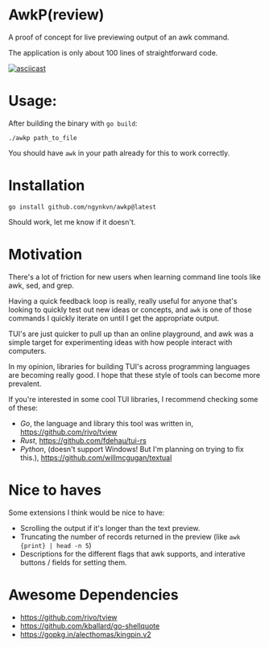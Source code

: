 # AwkP(review)

A proof of concept for live previewing output of an awk command.

The application is only about 100 lines of straightforward code.

[![asciicast](https://asciinema.org/a/439432.svg)](https://asciinema.org/a/439432)

# Usage:

After building the binary with `go build`:

```
./awkp path_to_file
```

You should have `awk` in your path already for this to work correctly.

# Installation

```
go install github.com/ngynkvn/awkp@latest
```

Should work, let me know if it doesn't.

# Motivation

There's a lot of friction for new users when learning command line tools like
awk, sed, and grep.

Having a quick feedback loop is really, really useful for anyone that's looking
to quickly test out new ideas or concepts, and `awk` is one of those commands I
quickly iterate on until I get the appropriate output.

TUI's are just quicker to pull up than an online playground, and awk was a
simple target for experimenting ideas with how people interact with computers.

In my opinion, libraries for building TUI's across programming languages are
becoming really good. I hope that these style of tools can become more
prevalent.

If you're interested in some cool TUI libraries, I recommend checking some of
these:

- _Go_, the language and library this tool was written in,
  https://github.com/rivo/tview
- _Rust_, https://github.com/fdehau/tui-rs
- _Python_, (doesn't support Windows! But I'm planning on trying to fix this.),
  https://github.com/willmcgugan/textual

# Nice to haves

Some extensions I think would be nice to have:

- Scrolling the output if it's longer than the text preview.
- Truncating the number of records returned in the preview (like
  `awk {print} | head -n 5`)
- Descriptions for the different flags that awk supports, and interative buttons
  / fields for setting them.

# Awesome Dependencies

- https://github.com/rivo/tview
- https://github.com/kballard/go-shellquote
- https://gopkg.in/alecthomas/kingpin.v2
